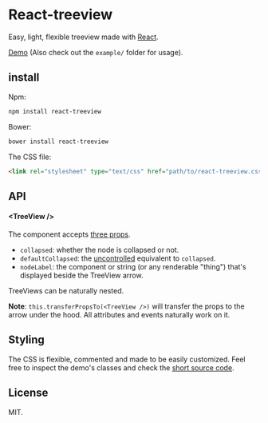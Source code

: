 # React-treeview

Easy, light, flexible treeview made with [React](http://facebook.github.io/react/).

[Demo](http://chenglou.github.io/react-treeview/) (Also check out the `example/` folder for usage).

## install

Npm:
```sh
npm install react-treeview
```

Bower:
```sh
bower install react-treeview
```

The CSS file:

```html
<link rel="stylesheet" type="text/css" href="path/to/react-treeview.css">
```

## API

#### &lt;TreeView />
The component accepts [three props](https://github.com/chenglou/react-treeview/blob/master/react-treeview.jsx#L8-L10).

- `collapsed`: whether the node is collapsed or not.
- `defaultCollapsed`: the [uncontrolled](http://facebook.github.io/react/docs/forms.html#controlled-components) equivalent to `collapsed`.
- `nodeLabel`: the component or string (or any renderable "thing") that's displayed beside the TreeView arrow.

TreeViews can be naturally nested.

**Note**: `this.transferPropsTo(<TreeView />)` will transfer the props to the arrow under the hood. All attributes and events naturally work on it.

## Styling
The CSS is flexible, commented and made to be easily customized. Feel free to inspect the demo's classes and check the [short source code](https://github.com/chenglou/react-treeview/blob/gh-pages/react-treeview.css).

## License

MIT.

